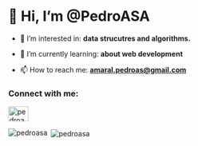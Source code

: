 # 👋 Hi, I’m @PedroASA

- :eyes: I’m interested in: __data strucutres and algorithms.__

- 🌱 I’m currently learning: **about web development**

- 📫 How to reach me: **amaral.pedroas@gmail.com**

<h3 align="left">Connect with me:</h3>
<p align="left"> <a href="https://linkedin.com/in/pedroasa" target="blank"><img align="center" src="https://raw.githubusercontent.com/rahuldkjain/github-profile-readme-generator/master/src/images/icons/Social/linked-in-alt.svg" alt="pedroasa" height="30" width="40" /></a> </p>

<!-- <p style="max-width:40vw">
  <img align="right" src="https://github-readme-stats.vercel.app/api/top-langs?username=pedroasa&show_icons=true&locale=en&layout=compact" alt="pedroasa" />  
</p>
<p style="max-width:20vw"> 
  <img src="https://github-readme-stats.vercel.app/api?username=pedroasa&show_icons=true&locale=en" alt="pedroasa" style="max-width:25vw" />
</p> -->

<p><img align="left" src="https://github-readme-stats.vercel.app/api/top-langs?username=pedroasa&show_icons=true&locale=en&layout=compact" alt="pedroasa" /></p>

<p>&nbsp;<img align="center" src="https://github-readme-stats.vercel.app/api?username=pedroasa&show_icons=true&locale=en" alt="pedroasa" /></p>

<!---
PedroASA/PedroASA is a ✨ special ✨ repository because its `README.md` (this file) appears on your GitHub profile.
You can click the Preview link to take a look at your changes.
--->
